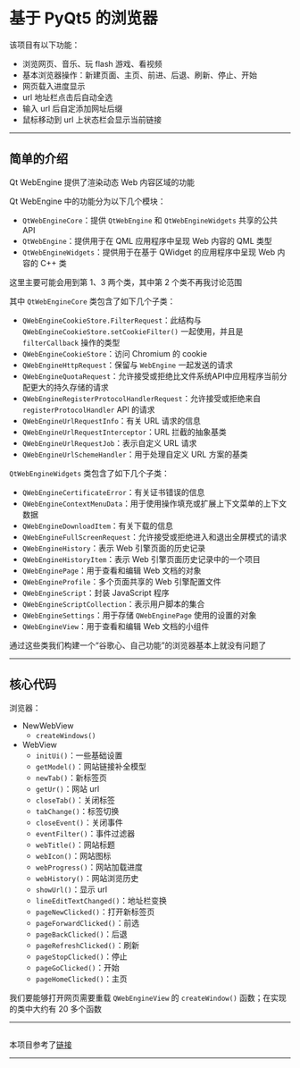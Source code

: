 # 基于 PyQt5 的浏览器

该项目有以下功能：

* 浏览网页、音乐、玩 flash 游戏、看视频
* 基本浏览器操作：新建页面、主页、前进、后退、刷新、停止、开始
* 网页载入进度显示
* url 地址栏点击后自动全选
* 输入 url 后自定添加网址后缀
* 鼠标移动到 url 上状态栏会显示当前链接

---

## 简单的介绍

Qt WebEngine 提供了渲染动态 Web 内容区域的功能

Qt WebEngine 中的功能分为以下几个模块：

* `QtWebEngineCore`：提供 `QtWebEngine` 和 `QtWebEngineWidgets` 共享的公共 API
* `QtWebEngine`：提供用于在 QML 应用程序中呈现 Web 内容的 QML 类型
* `QtWebEngineWidgets`：提供用于在基于 QWidget 的应用程序中呈现 Web 内容的 C++ 类

这里主要可能会用到第 1、3 两个类，其中第 2 个类不再我讨论范围

其中 `QtWebEngineCore` 类包含了如下几个子类：

* `QWebEngineCookieStore.FilterRequest`：此结构与 `QWebEngineCookieStore.setCookieFilter()` 一起使用，并且是 `filterCallback` 操作的类型
* `QWebEngineCookieStore`：访问 Chromium 的 cookie 
* `QWebEngineHttpRequest`：保留与 `WebEngine` 一起发送的请求 
* `QWebEngineQuotaRequest`：允许接受或拒绝比文件系统API中应用程序当前分配更大的持久存储的请求 
* `QWebEngineRegisterProtocolHandlerRequest`：允许接受或拒绝来自 `registerProtocolHandler` API 的请求 
* `QWebEngineUrlRequestInfo`：有关 URL 请求的信息 
* `QWebEngineUrlRequestInterceptor`：URL 拦截的抽象基类 
* `QWebEngineUrlRequestJob`：表示自定义 URL 请求 
* `QWebEngineUrlSchemeHandler`：用于处理自定义 URL 方案的基类

`QtWebEngineWidgets` 类包含了如下几个子类：

* `QWebEngineCertificateError`：有关证书错误的信息
* `QWebEngineContextMenuData`：用于使用操作填充或扩展上下文菜单的上下文数据
* `QWebEngineDownloadItem`：有关下载的信息
* `QWebEngineFullScreenRequest`：允许接受或拒绝进入和退出全屏模式的请求
* `QWebEngineHistory`：表示 Web 引擎页面的历史记录
* `QWebEngineHistoryItem`：表示 Web 引擎页面历史记录中的一个项目
* `QWebEnginePage`：用于查看和编辑 Web 文档的对象
* `QWebEngineProfile`：多个页面共享的 Web 引擎配置文件
* `QWebEngineScript`：封装 JavaScript 程序
* `QWebEngineScriptCollection`：表示用户脚本的集合 
* `QWebEngineSettings`：用于存储 `QWebEnginePage` 使用的设置的对象 
* `QWebEngineView`：用于查看和编辑 Web 文档的小组件

通过这些类我们构建一个“谷歌心、自己功能”的浏览器基本上就没有问题了

---

## 核心代码

浏览器：

* NewWebView
  * `createWindows()`
* WebView
  * `initUi()`：一些基础设置 
  * `getModel()`：网站链接补全模型 
  * `newTab()`：新标签页
  * `getUr()`：网站 url 
  * `closeTab()`：关闭标签
  * `tabChange()`：标签切换
  * `closeEvent()`：关闭事件 
  * `eventFilter()`：事件过滤器
  * `webTitle()`：网站标题 
  * `webIcon()`：网站图标
  * `webProgress()`：网站加载进度
  * `webHistory()`：网站浏览历史 
  * `showUrl()`：显示 url
  * `lineEditTextChanged()`：地址栏变换
  * `pageNewClicked()`：打开新标签页 
  * `pageForwardClicked()`：前选 
  * `pageBackClicked()`：后退 
  * `pageRefreshClicked()`：刷新 
  * `pageStopClicked()`：停止
  * `pageGoClicked()`：开始 
  * `pageHomeClicked()`：主页

我们要能够打开网页需要重载 `QWebEngineView` 的 `createWindow()` 函数；在实现的类中大约有 20 多个函数

---

##  

本项目参考了[链接](https://zhuanlan.zhihu.com/p/49439814)


---
